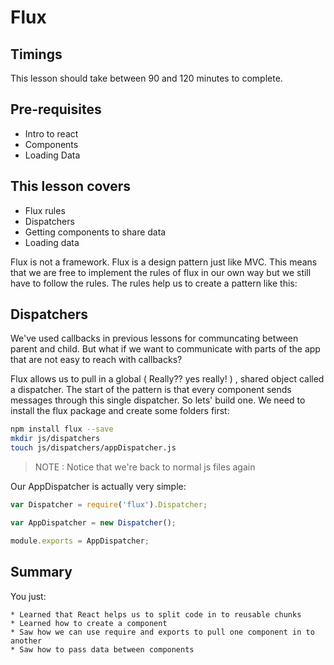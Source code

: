 # Flux

## Timings

This lesson should take between 90 and 120 minutes to complete.

## Pre-requisites

* Intro to react
* Components
* Loading Data

## This lesson covers

* Flux rules
* Dispatchers
* Getting components to share data
* Loading data

Flux is not a framework. Flux is a design pattern just like MVC. This means that we are free to implement the rules of flux in our own way but we still have to follow the rules. The rules help us to create a pattern like this:

## Dispatchers

We've used callbacks in previous lessons for communcating between parent and child. But what if we want to communicate with parts of the app that are not easy to reach with callbacks?

Flux allows us to pull in a global ( Really?? yes really! ) , shared object called a dispatcher. The start of the pattern is that every component sends messages through this single dispatcher. So lets' build one. We need to install the flux package and create some folders first:

```bash
npm install flux --save
mkdir js/dispatchers
touch js/dispatchers/appDispatcher.js
```

> NOTE : Notice that we're back to normal js files again

Our AppDispatcher is actually very simple:

```javascript
var Dispatcher = require('flux').Dispatcher;

var AppDispatcher = new Dispatcher();

module.exports = AppDispatcher;
```



## Summary

You just:

	* Learned that React helps us to split code in to reusable chunks
	* Learned how to create a component
	* Saw how we can use require and exports to pull one component in to another
	* Saw how to pass data between components









